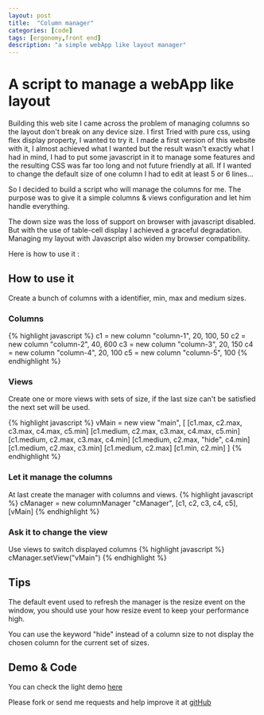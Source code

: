 ```yaml
---
layout: post
title:  "Column manager"
categories: [code]
tags: [ergonomy,front end]
description: "a simple webApp like layout manager"
---
```


# A script to manage a webApp like layout

Building this web site I came across the problem of managing columns so the layout don't break on any device size.
I first Tried with pure css, using flex display property, I wanted to try it. I made a first version of this website with it, I almost achieved what I wanted but the result wasn't exactly what I had in mind, I had to put some javascript in it to manage some features and the resulting CSS was far too long and not future friendly at all. If I wanted to change the default size of one column I had to edit at least 5 or 6 lines...

So I decided to build a script who will manage the columns for me. The purpose was to give it a simple columns & views configuration and let him handle everything.

The down size was the loss of support on browser with javascript disabled. But with the use of table-cell display I achieved a graceful degradation. Managing my layout with Javascript also widen my browser compatibility.

Here is how to use it :

## How to use it
Create a bunch of columns with a identifier, min, max and medium sizes.

### Columns
{% highlight javascript %}
    c1 = new column "column-1", 20, 100, 50
    c2 = new column "column-2", 40, 600
    c3 = new column "column-3", 20, 150
    c4 = new column "column-4", 20, 100
    c5 = new column "column-5", 100
{% endhighlight %}

### Views
Create one or more views with sets of size, if the last size can't be satisfied the next set will be used.

{% highlight javascript %}
    vMain = new view "main",
      [
        [c1.max, c2.max, c3.max, c4.max, c5.min]
        [c1.medium, c2.max, c3.max, c4.max, c5.min]
        [c1.medium, c2.max, c3.max, c4.min]
        [c1.medium, c2.max, "hide", c4.min]
        [c1.medium, c2.max, c3.min]
        [c1.medium, c2.max]
        [c1.min, c2.min]
      ]
{% endhighlight %}

### Let it manage the columns
At last create the manager with columns and views.
{% highlight javascript %}
    cManager = new columnManager "cManager",
      [c1, c2, c3, c4, c5],
      [vMain]
{% endhighlight %}

### Ask it to change the view
Use views to switch displayed columns
{% highlight javascript %}
    cManager.setView("vMain")
{% endhighlight %}


## Tips
The default event used to refresh the manager is the resize event on the window, you should use your how resize event to keep your performance high.

You can use the keyword "hide" instead of a column size to not display the chosen column for the current set of sizes.

## Demo & Code
You can check the light demo [here](http://plou.github.io/demo/columnManager/)

Please fork or send me requests and help improve it at [gitHub](https://github.com/Plou/columnManager)